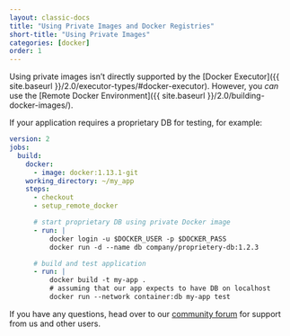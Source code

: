```yaml
---
layout: classic-docs
title: "Using Private Images and Docker Registries"
short-title: "Using Private Images"
categories: [docker]
order: 1
---
```


Using private images isn’t directly supported by the [Docker Executor]({{ site.baseurl }}/2.0/executor-types/#docker-executor). However, you _can_ use the [Remote Docker Environment]({{ site.baseurl }}/2.0/building-docker-images/).

If your application requires a proprietary DB for testing, for example:

```YAML
version: 2
jobs:
  build:
    docker:
      - image: docker:1.13.1-git
    working_directory: ~/my_app
    steps:
      - checkout
      - setup_remote_docker

      # start proprietary DB using private Docker image
      - run: |
          docker login -u $DOCKER_USER -p $DOCKER_PASS
          docker run -d --name db company/proprietery-db:1.2.3

      # build and test application
      - run: |
          docker build -t my-app .
          # assuming that our app expects to have DB on localhost
          docker run --network container:db my-app test
```

If you have any questions, head over to our [community forum](https://discuss.circleci.com/) for support from us and other users.
